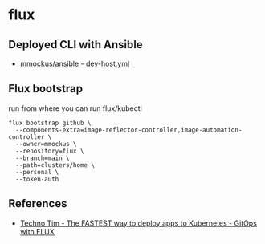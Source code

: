 # flux


## Deployed CLI with Ansible

- [mmockus/ansible - dev-host.yml](https://github.com/mmockus/ansible/blob/main/playbooks/dev-host.yml)

## Flux bootstrap

run from where you can run flux/kubectl

```
flux bootstrap github \
  --components-extra=image-reflector-controller,image-automation-controller \
  --owner=mmockus \
  --repository=flux \
  --branch=main \
  --path=clusters/home \
  --personal \
  --token-auth 
```  

## References

- [Techno Tim - The FASTEST way to deploy apps to Kubernetes - GitOps with FLUX](https://docs.technotim.live/posts/flux-devops-gitops/)